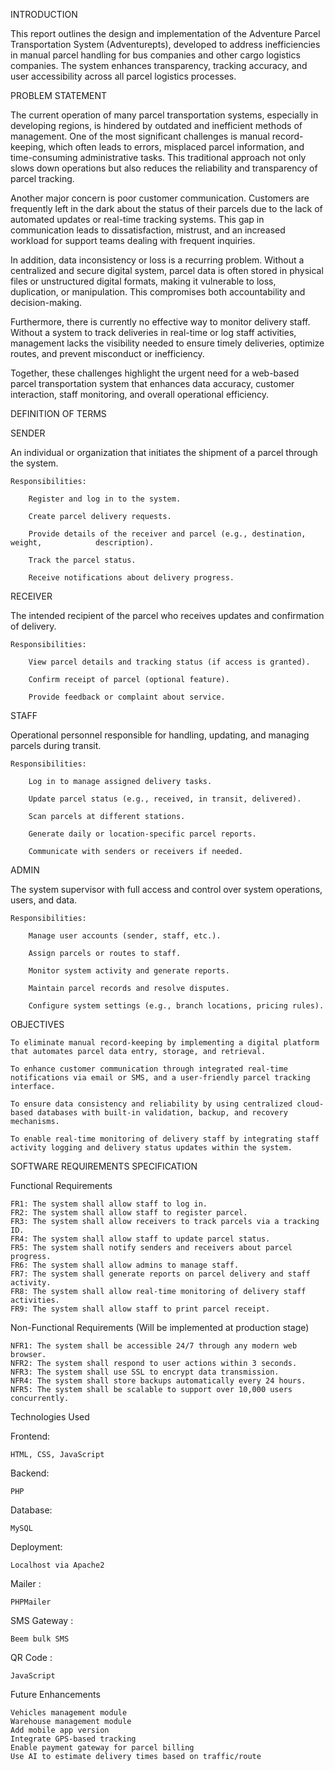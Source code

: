 INTRODUCTION

This report outlines the design and implementation of the Adventure Parcel Transportation System (Adventurepts), developed to address inefficiencies in manual parcel handling for bus companies and other cargo logistics companies. 
The system enhances transparency, tracking accuracy, and user accessibility across all parcel logistics processes.

PROBLEM STATEMENT

The current operation of many parcel transportation systems, especially in developing regions, is hindered by outdated and inefficient methods of management. One of the most significant challenges is manual record-keeping, which often leads to errors, misplaced parcel information, and time-consuming administrative tasks. This traditional approach not only slows down operations but also reduces the reliability and transparency of parcel tracking.

Another major concern is poor customer communication. Customers are frequently left in the dark about the status of their parcels due to the lack of automated updates or real-time tracking systems. This gap in communication leads to dissatisfaction, mistrust, and an increased workload for support teams dealing with frequent inquiries.

In addition, data inconsistency or loss is a recurring problem. Without a centralized and secure digital system, parcel data is often stored in physical files or unstructured digital formats, making it vulnerable to loss, duplication, or manipulation. This compromises both accountability and decision-making.

Furthermore, there is currently no effective way to monitor delivery staff. Without a system to track deliveries in real-time or log staff activities, management lacks the visibility needed to ensure timely deliveries, optimize routes, and prevent misconduct or inefficiency.

Together, these challenges highlight the urgent need for a web-based parcel transportation system that enhances data accuracy, customer interaction, staff monitoring, and overall operational efficiency.

DEFINITION OF TERMS

SENDER

An individual or organization that initiates the shipment of a parcel through the system.

    Responsibilities:

        Register and log in to the system.

        Create parcel delivery requests.

        Provide details of the receiver and parcel (e.g., destination, weight,            description).

        Track the parcel status.

        Receive notifications about delivery progress.

RECEIVER

The intended recipient of the parcel who receives updates and confirmation of delivery.

    Responsibilities:

        View parcel details and tracking status (if access is granted).

        Confirm receipt of parcel (optional feature).

        Provide feedback or complaint about service.

STAFF

Operational personnel responsible for handling, updating, and managing     parcels during transit.

    Responsibilities:

        Log in to manage assigned delivery tasks.

        Update parcel status (e.g., received, in transit, delivered).

        Scan parcels at different stations.

        Generate daily or location-specific parcel reports.

        Communicate with senders or receivers if needed.


ADMIN

The system supervisor with full access and control over system operations, users, and data.

    Responsibilities:

        Manage user accounts (sender, staff, etc.).

        Assign parcels or routes to staff.

        Monitor system activity and generate reports.

        Maintain parcel records and resolve disputes.

        Configure system settings (e.g., branch locations, pricing rules).

OBJECTIVES

    To eliminate manual record-keeping by implementing a digital platform that automates parcel data entry, storage, and retrieval.

    To enhance customer communication through integrated real-time notifications via email or SMS, and a user-friendly parcel tracking interface.

    To ensure data consistency and reliability by using centralized cloud-based databases with built-in validation, backup, and recovery mechanisms.

    To enable real-time monitoring of delivery staff by integrating staff activity logging and delivery status updates within the system.

SOFTWARE REQUIREMENTS SPECIFICATION

Functional Requirements

    FR1: The system shall allow staff to log in.
    FR2: The system shall allow staff to register parcel.
    FR3: The system shall allow receivers to track parcels via a tracking ID.
    FR4: The system shall allow staff to update parcel status.
    FR5: The system shall notify senders and receivers about parcel progress.
    FR6: The system shall allow admins to manage staff.
    FR7: The system shall generate reports on parcel delivery and staff activity.
    FR8: The system shall allow real-time monitoring of delivery staff activities.
    FR9: The system shall allow staff to print parcel receipt.

Non-Functional Requirements (Will be implemented at production stage)

    NFR1: The system shall be accessible 24/7 through any modern web browser.
    NFR2: The system shall respond to user actions within 3 seconds.
    NFR3: The system shall use SSL to encrypt data transmission.
    NFR4: The system shall store backups automatically every 24 hours.
    NFR5: The system shall be scalable to support over 10,000 users concurrently.

Technologies Used

Frontend: 

    HTML, CSS, JavaScript
    
Backend:
    
    PHP
    
Database:

    MySQL
Deployment:

    Localhost via Apache2
    
Mailer :

    PHPMailer
SMS Gateway :

    Beem bulk SMS
QR Code :

    JavaScript


Future Enhancements

    Vehicles management module
    Warehouse management module
    Add mobile app version
    Integrate GPS-based tracking
    Enable payment gateway for parcel billing
    Use AI to estimate delivery times based on traffic/route

